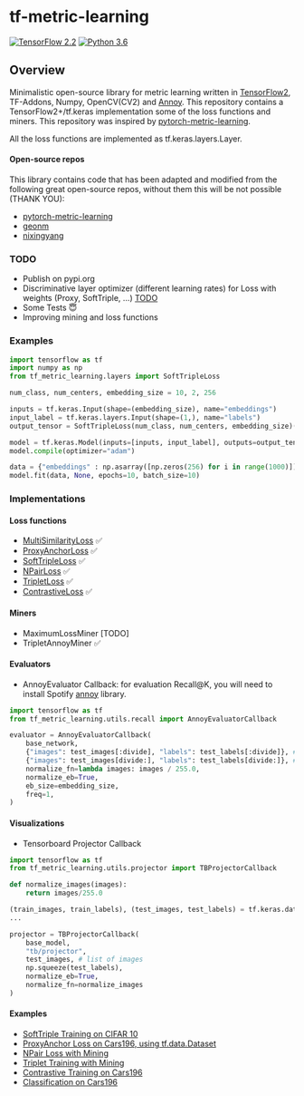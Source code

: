 # tf-metric-learning

[![TensorFlow 2.2](https://img.shields.io/badge/TensorFlow-2.2-FF6F00?logo=tensorflow)](https://github.com/tensorflow/tensorflow/releases/tag/v2.2.0) [![Python 3.6](https://img.shields.io/badge/Python-3.6-3776AB)](https://www.python.org/downloads/release/python-360/)

## Overview

Minimalistic open-source library for metric learning written in [TensorFlow2](https://github.com/tensorflow/tensorflow), TF-Addons, Numpy, OpenCV(CV2) and [Annoy](https://github.com/spotify/annoy). This repository contains a TensorFlow2+/tf.keras implementation some of the loss functions and miners. This repository was inspired by [pytorch-metric-learning](https://github.com/KevinMusgrave/pytorch-metric-learning).

All the loss functions are implemented as tf.keras.layers.Layer.

#### Open-source repos
This library contains code that has been adapted and modified from the following great open-source repos, without them this will be not possible (THANK YOU):

* [pytorch-metric-learning](https://github.com/KevinMusgrave/pytorch-metric-learning)
* [geonm](https://github.com/geonm?tab=repositories)
* [nixingyang](https://github.com/nixingyang/Proxy-Anchor-Loss)

### TODO

* Publish on pypi.org
* Discriminative layer optimizer (different learning rates) for Loss with weights (Proxy, SoftTriple, ...) [TODO](https://github.com/tensorflow/addons/pull/969)
* Some Tests 😇
* Improving mining and loss functions

### Examples

```python
import tensorflow as tf
import numpy as np
from tf_metric_learning.layers import SoftTripleLoss

num_class, num_centers, embedding_size = 10, 2, 256

inputs = tf.keras.Input(shape=(embedding_size), name="embeddings")
input_label = tf.keras.layers.Input(shape=(1,), name="labels")
output_tensor = SoftTripleLoss(num_class, num_centers, embedding_size)(inputs, input_label)

model = tf.keras.Model(inputs=[inputs, input_label], outputs=output_tensor)
model.compile(optimizer="adam")

data = {"embeddings" : np.asarray([np.zeros(256) for i in range(1000)]), "labels": np.zeros(1000, dtype=np.float32)}
model.fit(data, None, epochs=10, batch_size=10)
```

### Implementations

#### Loss functions

* [MultiSimilarityLoss](https://arxiv.org/abs/1904.06627) ✅
* [ProxyAnchorLoss](https://arxiv.org/abs/2003.13911) ✅
* [SoftTripleLoss](https://arxiv.org/abs/1909.05235) ✅
* [NPairLoss](http://www.nec-labs.com/uploads/images/Department-Images/MediaAnalytics/papers/nips16_npairmetriclearning.pdf) ✅
* [TripletLoss](https://papers.nips.cc/paper/2795-distance-metric-learning-for-large-margin-nearest-neighbor-classification.pdf) ✅
* [ContrastiveLoss](http://yann.lecun.com/exdb/publis/pdf/hadsell-chopra-lecun-06.pdf) ✅

#### Miners

* MaximumLossMiner [TODO]
* TripletAnnoyMiner ✅

#### Evaluators

* AnnoyEvaluator Callback: for evaluation Recall@K, you will need to install Spotify [annoy](https://github.com/spotify/annoy) library.

```python
import tensorflow as tf
from tf_metric_learning.utils.recall import AnnoyEvaluatorCallback

evaluator = AnnoyEvaluatorCallback(
    base_network,
    {"images": test_images[:divide], "labels": test_labels[:divide]}, # images stored to index
    {"images": test_images[divide:], "labels": test_labels[divide:]}, # images to query
    normalize_fn=lambda images: images / 255.0,
    normalize_eb=True,
    eb_size=embedding_size,
    freq=1,
)
```

#### Visualizations

* Tensorboard Projector Callback

```python
import tensorflow as tf
from tf_metric_learning.utils.projector import TBProjectorCallback

def normalize_images(images):
    return images/255.0

(train_images, train_labels), (test_images, test_labels) = tf.keras.datasets.cifar10.load_data()
...

projector = TBProjectorCallback(
    base_model,
    "tb/projector",
    test_images, # list of images
    np.squeeze(test_labels),
    normalize_eb=True,
    normalize_fn=normalize_images
)
```

#### Examples

* [SoftTriple Training on CIFAR 10](examples/softriple.py)
* [ProxyAnchor Loss on Cars196, using tf.data.Dataset](examples/proxyanchor.py)
* [NPair Loss with Mining](examples/npair.py)
* [Triplet Training with Mining](examples/triplet.py)
* [Contrastive Training on Cars196](examples/contrastive.py)
* [Classification on Cars196](examples/classification.py)
